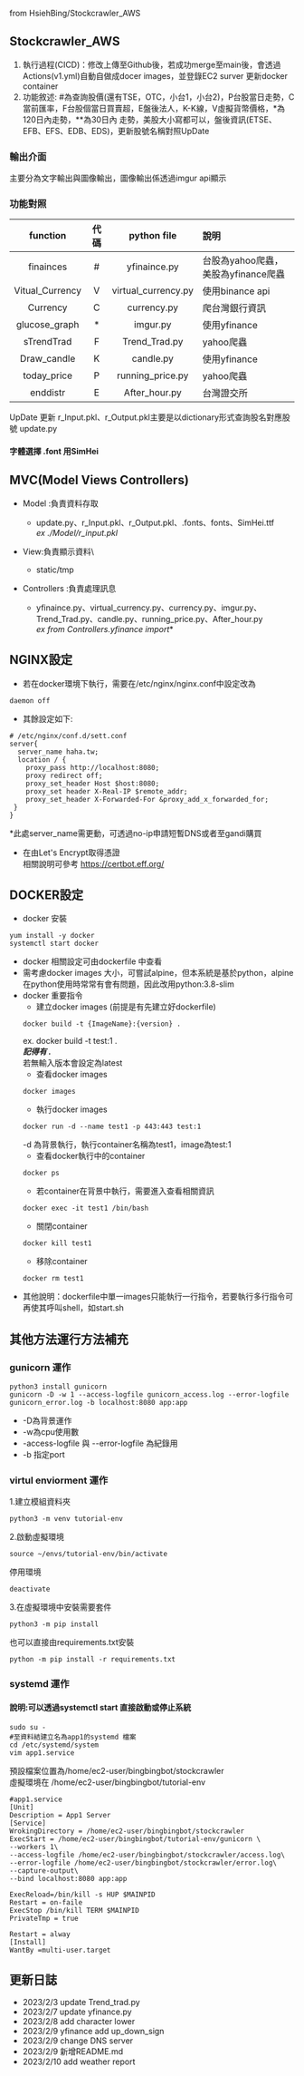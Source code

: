 from HsiehBing/Stockcrawler_AWS
## Stockcrawler_AWS
1. 執行過程(CICD)：修改上傳至Github後，若成功merge至main後，會透過Actions(v1.yml)自動自做成docer images，並登錄EC2 surver 更新docker container
2. 功能敘述: #為查詢股價(還有TSE，OTC，小台1，小台2)，P台股當日走勢，C當前匯率，F台股個當日買賣超，E盤後法人，K-K線，V虛擬貨幣價格，*為120日內走勢，**為30日內 走勢，美股大小寫都可以，盤後資訊(ETSE、EFB、EFS、EDB、EDS)，更新股號名稱對照UpDate
### 輸出介面 
主要分為文字輸出與圖像輸出，圖像輸出係透過imgur api顯示

### 功能對照

  | function        | 代碼   | python file          | 說明                              |
  | :----:          | :----: | :----:              | :----                             |
  | finainces       | #      | yfinaince.py        | 台股為yahoo爬蟲，美股為yfinance爬蟲 |
  | Vitual_Currency | V      | virtual_currency.py | 使用binance api                   |
  | Currency        | C      | currency.py         | 爬台灣銀行資訊                     |
  | glucose_graph   | *      | imgur.py            | 使用yfinance                      |
  | sTrendTrad      | F      | Trend_Trad.py       | yahoo爬蟲                         |
  | Draw_candle     | K      | candle.py           | 使用yfinance                      |
  | today_price     | P      | running_price.py    | yahoo爬蟲                         |
  | enddistr        | E      | After_hour.py       | 台灣證交所                         |\

UpDate 更新 r_Input.pkl、r_Output.pkl主要是以dictionary形式查詢股名對應股號  update.py
#### 字體選擇 .font 用SimHei

## MVC(Model Views Controllers)
- Model :負責資料存取
  - update.py、r_Input.pkl、r_Output.pkl、.fonts、fonts、SimHei.ttf \
  *ex ./Model/r_input.pkl*

- View:負責顯示資料\
  - static/tmp

- Controllers :負責處理訊息
  - yfinaince.py、virtual_currency.py、currency.py、imgur.py、Trend_Trad.py、candle.py、running_price.py、After_hour.py \
    *ex from Controllers.yfinance import**
## NGINX設定
* 若在docker環境下執行，需要在/etc/nginx/nginx.conf中設定改為
```
daemon off
```
* 其餘設定如下:
```
# /etc/nginx/conf.d/sett.conf
server{
  server_name haha.tw;
  location / {
    proxy_pass http://localhost:8080;
    proxy redirect off;
    proxy_set_header Host $host:8080;
    proxy_set header X-Real-IP $remote_addr;
    proxy_set_header X-Forwarded-For &proxy_add_x_forwarded_for;
 }
}
```
  *此處server_name需更動，可透過no-ip申請短暫DNS或者至gandi購買
* 在由Let's Encrypt取得憑證 \
  相關說明可參考 https://certbot.eff.org/
  
## DOCKER設定
* docker 安裝
```
yum install -y docker
systemctl start docker
```
* docker 相關設定可由dockerfile 中查看
* 需考慮docker images 大小，可嘗試alpine，但本系統是基於python，alpine在python使用時常常有會有問題，因此改用python:3.8-slim
* docker 重要指令
  * 建立docker images (前提是有先建立好dockerfile)
  ```
  docker build -t {ImageName}:{version} .
  ```
  ex. docker build -t test:1 .\
  ***記得有 .***\
  若無輸入版本會設定為latest
  * 查看docker images
  ```
  docker images
  ```
  * 執行docker images
  ```
  docker run -d --name test1 -p 443:443 test:1
  ```
  -d 為背景執行，執行container名稱為test1，image為test:1
  * 查看docker執行中的container
  ```
  docker ps
  ```
  * 若container在背景中執行，需要進入查看相關資訊
  ```
  docker exec -it test1 /bin/bash
  ```
  * 關閉container
  ```
  docker kill test1
  ```
  * 移除container
  ```
  docker rm test1
  ```
* 其他說明：dockerfile中單一images只能執行一行指令，若要執行多行指令可再使其呼叫shell，如start.sh  
## 其他方法運行方法補充
### gunicorn 運作
```
python3 install gunicorn
gunicorn -D -w 1 --access-logfile gunicorn_access.log --error-logfile gunicorn_error.log -b localhost:8080 app:app
```
* -D為背景運作
* -w為cpu使用數
* -access-logfile 與 --error-logfile 為紀錄用
* -b 指定port

### virtul enviorment 運作
1.建立模組資料夾
```python3
python3 -m venv tutorial-env
```
2.啟動虛擬環境
```
source ~/envs/tutorial-env/bin/activate
```
停用環境
```
deactivate
```
3.在虛擬環境中安裝需要套件
```python3
python3 -m pip install
```
也可以直接由requirements.txt安裝
```python3
python -m pip install -r requirements.txt
```
### systemd 運作
#### 說明:可以透過systemctl start 直接啟動或停止系統
```
sudo su -
#至資料結建立名為app1的systemd 檔案
cd /etc/systemd/system
vim app1.service
```
預設檔案位置為/home/ec2-user/bingbingbot/stockcrawler \
虛擬環境在 /home/ec2-user/bingbingbot/tutorial-env
```
#app1.service
[Unit]
Description = App1 Server
[Service]
WrokingDirectory = /home/ec2-user/bingbingbot/stockcrawler
ExecStart = /home/ec2-user/bingbingbot/tutorial-env/gunicorn \
--workers 1\
--access-logfile /home/ec2-user/bingbingbot/stockcrawler/access.log\
--error-logfile /home/ec2-user/bingbingbot/stockcrawler/error.log\
--capture-output\
--bind localhost:8080 app:app

ExecReload=/bin/kill -s HUP $MAINPID
Restart = on-faile
ExecStop /bin/kill TERM $MAINPID
PrivateTmp = true

Restart = alway
[Install]
WantBy =multi-user.target
```
## 更新日誌
* 2023/2/3 update Trend_trad.py 
* 2023/2/7 update yfinance.py
* 2023/2/8 add character lower
* 2023/2/9 yfinance add up_down_sign
* 2023/2/9 change DNS server
* 2023/2/9 新增README.md
* 2023/2/10 add weather report
